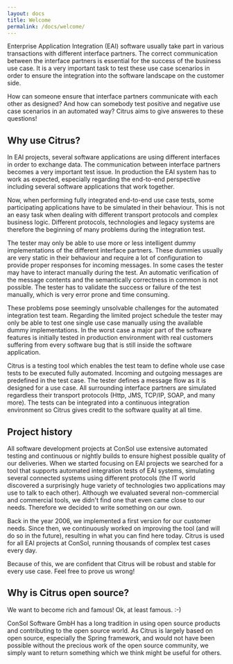 ```yaml
---
layout: docs
title: Welcome
permalink: /docs/welcome/
---
```


Enterprise Application Integration (EAI) software usually take part in various transactions with different interface partners. 
The correct communication between the interface partners is essential for the success of the business use case. It is a very 
important task to test these use case scenarios in order to ensure the integration into the software landscape on the customer 
side.

How can someone ensure that interface partners communicate with each other as designed? And how can somebody test positive 
and negative use case scenarios in an automated way? Citrus aims to give answeres to these questions!

## Why use Citrus?

In EAI projects, several software applications are using different interfaces in order to exchange data. The communication 
between interface partners becomes a very important test issue. In production the EAI system has to work as expected, especially 
regarding the end-to-end perspective including several software applications that work together.

Now, when performing fully integrated end-to-end use case tests, some participating applications have to be simulated in their 
behaviour. This is not an easy task when dealing with different transport protocols and complex business logic. Different 
protocols, technologies and legacy systems are therefore the beginning of many problems during the integration test.

The tester may only be able to use more or less intelligent dummy implementations of the different interface partners. These 
dummies usually are very static in their behaviour and require a lot of configuration to provide proper responses for incoming 
messages. In some cases the tester may have to interact manually during the test. An automatic verification of the message 
contents and the semantically correctness in common is not possible. The tester has to validate the success or failure of the 
test manually, which is very error prone and time consuming.

These problems pose seemingly unsolvable challenges for the automated integration test team. Regarding the limited project 
schedule the tester may only be able to test one single use case manually using the available dummy implementations. In the 
worst case a major part of the software features is initially tested in production environment with real customers suffering 
from every software bug that is still inside the software application.

Citrus is a testing tool which enables the test team to define whole use case tests to be executed fully automated. Incoming 
and outgoing messages are predefined in the test case. The tester defines a message flow as it is designed for a use case. 
All surrounding interface partners are simulated regardless their transport protocols (Http, JMS, TCP/IP, SOAP, and many more). 
The tests can be integrated into a continuous integration environment so Citrus gives credit to the software quality at all time.

## Project history

All software development projects at ConSol use extensive automated testing and continuous or nightly builds to ensure highest 
possible quality of our deliveries. When we started focusing on EAI projects we searched for a tool that supports automated 
integration tests of EAI systems, simulating several connected systems using different protocols (the IT world discovered a 
surprisingly huge variety of technologies two applications may use to talk to each other). Although we evaluated several 
non-commercial and commercial tools, we didn't find one that even came close to our needs. Therefore we decided to write 
something on our own.

Back in the year 2006, we implemented a first version for our customer needs. Since then, we continuously worked on improving 
the tool (and will do so in the future), resulting in what you can find here today. Citrus is used for all 
EAI projects at ConSol, running thousands of complex test cases every day.

Because of this, we are confident that Citrus will be robust and stable for every use case. Feel free to prove us wrong!

## Why is Citrus open source?

We want to become rich and famous! Ok, at least famous. :-)

ConSol Software GmbH has a long tradition in using open source products and contributing to the open source world. As Citrus 
is largely based on open source, especially the Spring framework, and would not have been possible without the precious work of
the open source community, we simply want to return something which we think might be useful for others.

